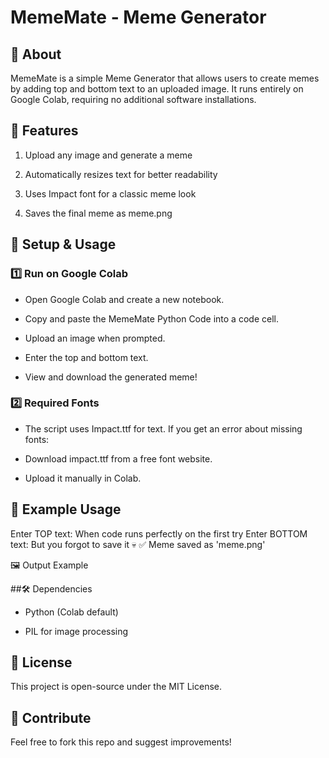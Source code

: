 # MemeMate - Meme Generator

## 📌 About

MemeMate is a simple Meme Generator that allows users to create memes by adding top and bottom text to an uploaded image. It runs entirely on Google Colab, requiring no additional software installations.

## 🚀 Features

1. Upload any image and generate a meme

2. Automatically resizes text for better readability

3. Uses Impact font for a classic meme look

4. Saves the final meme as meme.png

## 🔧 Setup & Usage

### 1️⃣ Run on Google Colab

- Open Google Colab and create a new notebook.

- Copy and paste the MemeMate Python Code into a code cell.

- Upload an image when prompted.

- Enter the top and bottom text.

- View and download the generated meme!

### 2️⃣ Required Fonts

- The script uses Impact.ttf for text. If you get an error about missing fonts:

- Download impact.ttf from a free font website.

- Upload it manually in Colab.

## 📝 Example Usage

Enter TOP text: When code runs perfectly on the first try
Enter BOTTOM text: But you forgot to save it 💀
✅ Meme saved as 'meme.png'

🖼️ Output Example



##🛠️ Dependencies

- Python (Colab default)

- PIL for image processing


## 📜 License

This project is open-source under the MIT License.

## 🌟 Contribute

Feel free to fork this repo and suggest improvements!
